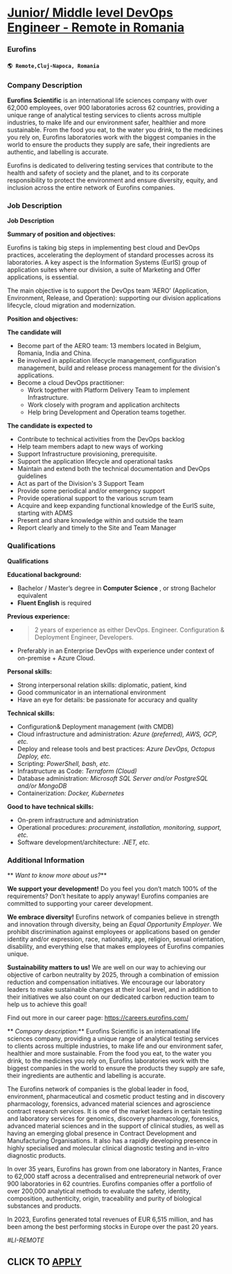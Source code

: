 # [Junior/ Middle level DevOps Engineer - Remote in Romania](https://www.remotewlb.com/apply/junior-middle-level-devops-engineer-remote-in-romania-110711)  
### Eurofins  
#### `🌎 Remote,Cluj-Napoca, Romania`  

### **Company Description**

 **Eurofins Scientific** is an international life sciences company with over 62,000 employees, over 900 laboratories across 62 countries, providing a unique range of analytical testing services to clients across multiple industries, to make life and our environment safer, healthier and more sustainable. From the food you eat, to the water you drink, to the medicines you rely on, Eurofins laboratories work with the biggest companies in the world to ensure the products they supply are safe, their ingredients are authentic, and labelling is accurate.

Eurofins is dedicated to delivering testing services that contribute to the health and safety of society and the planet, and to its corporate responsibility to protect the environment and ensure diversity, equity, and inclusion across the entire network of Eurofins companies.

###  **Job Description**

 **Job Description**

 **Summary of position and objectives:**

Eurofins is taking big steps in implementing best cloud and DevOps practices, accelerating the deployment of standard processes across its laboratories. A key aspect is the Information Systems (EurIS) group of application suites where our division, a suite of Marketing and Offer applications, is essential.

The main objective is to support the DevOps team ‘AERO’ (Application, Environment, Release, and Operation): supporting our division applications lifecycle, cloud migration and modernization.

 **Position and objectives:**

 **The candidate will**

  * Become part of the AERO team: 13 members located in Belgium, Romania, India and China.
  * Be involved in application lifecycle management, configuration management, build and release process management for the division's applications.
  * Become a cloud DevOps practitioner:
    * Work together with Platform Delivery Team to implement Infrastructure.
    * Work closely with program and application architects
    * Help bring Development and Operation teams together.

 **The candidate is expected to**

  * Contribute to technical activities from the DevOps backlog
  * Help team members adapt to new ways of working
  * Support Infrastructure provisioning, prerequisite.
  * Support the application lifecycle and operational tasks
  * Maintain and extend both the technical documentation and DevOps guidelines
  * Act as part of the Division's 3 Support Team
  * Provide some periodical and/or emergency support
  * Provide operational support to the various scrum team
  * Acquire and keep expanding functional knowledge of the EurIS suite, starting with ADMS
  * Present and share knowledge within and outside the team
  * Report clearly and timely to the Site and Team Manager

###  **Qualifications**

 **Qualifications**

 **Educational background:**

  * Bachelor / Master’s degree in **Computer Science** , or strong Bachelor equivalent
  *  **Fluent English** is required

 **Previous experience:**

  * > 2 years of experience as either DevOps. Engineer. Configuration & Deployment Engineer, Developers.
  * Preferably in an Enterprise DevOps with experience under context of on-premise + Azure Cloud.

 **Personal skills:**

  * Strong interpersonal relation skills: diplomatic, patient, kind
  * Good communicator in an international environment
  * Have an eye for details: be passionate for accuracy and quality

 **Technical skills:**

  * Configuration& Deployment management (with CMDB)
  * Cloud infrastructure and administration: _Azure (preferred), AWS, GCP, etc._
  * Deploy and release tools and best practices: _Azure DevOps, Octopus Deploy, etc._
  * Scripting: _PowerShell, bash, etc._
  * Infrastructure as Code: _Terraform (Cloud)_
  * Database administration: _Microsoft SQL Server and/or PostgreSQL and/or MongoDB_
  * Containerization: _Docker, Kubernetes_

 **Good to have technical skills:**

  * On-prem infrastructure and administration
  * Operational procedures: _procurement, installation, monitoring, support, etc._
  * Software development/architecture: _.NET, etc._

###  **Additional Information**

 ** _Want to know more about us?_**

 **We support your development!** Do you feel you don’t match 100% of the requirements? Don’t hesitate to apply anyway! Eurofins companies are committed to supporting your career development.

 **We embrace diversity!** Eurofins network of companies believe in strength and innovation through diversity, being an _Equal Opportunity Employer_. We prohibit discrimination against employees or applications based on gender identity and/or expression, race, nationality, age, religion, sexual orientation, disability, and everything else that makes employees of Eurofins companies unique.

 **Sustainability matters to us!** We are well on our way to achieving our objective of carbon neutrality by 2025, through a combination of emission reduction and compensation initiatives. We encourage our laboratory leaders to make sustainable changes at their local level, and in addition to their initiatives we also count on our dedicated carbon reduction team to help us to achieve this goal!

Find out more in our career page: https://careers.eurofins.com/

 ** _Company description:_** Eurofins Scientific is an international life sciences company, providing a unique range of analytical testing services to clients across multiple industries, to make life and our environment safer, healthier and more sustainable. From the food you eat, to the water you drink, to the medicines you rely on, Eurofins laboratories work with the biggest companies in the world to ensure the products they supply are safe, their ingredients are authentic and labelling is accurate.

The Eurofins network of companies is the global leader in food, environment, pharmaceutical and cosmetic product testing and in discovery pharmacology, forensics, advanced material sciences and agroscience contract research services. It is one of the market leaders in certain testing and laboratory services for genomics, discovery pharmacology, forensics, advanced material sciences and in the support of clinical studies, as well as having an emerging global presence in Contract Development and Manufacturing Organisations. It also has a rapidly developing presence in highly specialised and molecular clinical diagnostic testing and in-vitro diagnostic products.

In over 35 years, Eurofins has grown from one laboratory in Nantes, France to 62,000 staff across a decentralised and entrepreneurial network of over 900 laboratories in 62 countries. Eurofins companies offer a portfolio of over 200,000 analytical methods to evaluate the safety, identity, composition, authenticity, origin, traceability and purity of biological substances and products.

In 2023, Eurofins generated total revenues of EUR 6,515 million, and has been among the best performing stocks in Europe over the past 20 years.

_#LI-REMOTE_

  
## CLICK TO [APPLY](https://www.remotewlb.com/apply/junior-middle-level-devops-engineer-remote-in-romania-110711)


